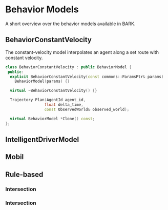 Behavior Models
================================
A short overview over the behavior models available in BARK.

## BehaviorConstantVelocity

The constant-velocity model interpolates an agent along a set route with constant velocity.

```cpp
class BehaviorConstantVelocity : public BehaviorModel {
 public:
  explicit BehaviorConstantVelocity(const commons::ParamsPtr& params) :
    BehaviorModel(params) {}

  virtual ~BehaviorConstantVelocity() {}

  Trajectory Plan(AgentId agent_id,
                 float delta_time,
                 const ObservedWorld& observed_world);

  virtual BehaviorModel *Clone() const;
};
```

## IntelligentDriverModel

## Mobil

## Rule-based
### Intersection
### Intersection